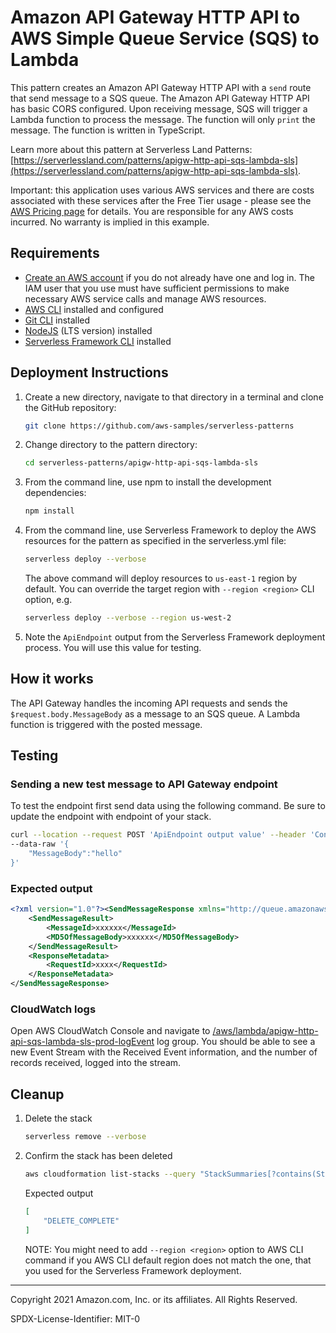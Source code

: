 # Amazon API Gateway HTTP API to AWS Simple Queue Service (SQS) to Lambda

This pattern creates an Amazon API Gateway HTTP API with a `send` route that send message to a SQS queue. The  Amazon API Gateway HTTP API has basic CORS configured. Upon receiving message, SQS will trigger a Lambda function to process the message. The function will only `print` the message. The function is written in TypeScript.

Learn more about this pattern at Serverless Land Patterns: [https://serverlessland.com/patterns/apigw-http-api-sqs-lambda-sls](https://serverlessland.com/patterns/apigw-http-api-sqs-lambda-sls).

Important: this application uses various AWS services and there are costs associated with these services after the Free Tier usage - please see the [AWS Pricing page](https://aws.amazon.com/pricing/) for details. You are responsible for any AWS costs incurred. No warranty is implied in this example.

## Requirements

* [Create an AWS account](https://portal.aws.amazon.com/gp/aws/developer/registration/index.html) if you do not already have one and log in. The IAM user that you use must have sufficient permissions to make necessary AWS service calls and manage AWS resources.
* [AWS CLI](https://docs.aws.amazon.com/cli/latest/userguide/install-cliv2.html) installed and configured
* [Git CLI](https://git-scm.com/book/en/v2/Getting-Started-Installing-Git) installed
* [NodeJS](https://nodejs.org/en/download/) (LTS version) installed
* [Serverless Framework CLI](https://www.serverless.com/framework/docs/getting-started) installed

## Deployment Instructions

1. Create a new directory, navigate to that directory in a terminal and clone the GitHub repository:

    ``` sh
    git clone https://github.com/aws-samples/serverless-patterns
    ```

1. Change directory to the pattern directory:

    ``` sh
    cd serverless-patterns/apigw-http-api-sqs-lambda-sls
    ```

1. From the command line, use npm to install the development dependencies:

    ``` sh
    npm install
    ```

1. From the command line, use Serverless Framework to deploy the AWS resources for the pattern as specified in the serverless.yml file:

    ``` sh
    serverless deploy --verbose
    ```

    The above command will deploy resources to `us-east-1` region by default. You can override the target region with `--region <region>` CLI option, e.g.

    ``` sh
    serverless deploy --verbose --region us-west-2
    ```

1. Note the `ApiEndpoint` output from the Serverless Framework deployment process. You will use this value for testing.

## How it works

The API Gateway handles the incoming API requests and sends the `$request.body.MessageBody` as a message to an SQS queue. A Lambda function is triggered with the posted message.

## Testing

### Sending a new test message to API Gateway endpoint

To test the endpoint first send data using the following command. Be sure to update the endpoint with endpoint of your stack.

``` sh
curl --location --request POST 'ApiEndpoint output value' --header 'Content-Type: application/json' \
--data-raw '{
    "MessageBody":"hello"
}'
```

### Expected output

```xml
<?xml version="1.0"?><SendMessageResponse xmlns="http://queue.amazonaws.com/doc/2012-11-05/">
    <SendMessageResult>
        <MessageId>xxxxxx</MessageId>
        <MD5OfMessageBody>xxxxxx</MD5OfMessageBody>
    </SendMessageResult>
    <ResponseMetadata>
        <RequestId>xxxx</RequestId>
    </ResponseMetadata>
</SendMessageResponse>
```

### CloudWatch logs

Open AWS CloudWatch Console and navigate to [/aws/lambda/apigw-http-api-sqs-lambda-sls-prod-logEvent](https://console.aws.amazon.com/cloudwatch/home#logsV2:log-groups/log-group/$252Faws$252Flambda$252Fapigw-http-api-sqs-lambda-sls-prod-logEvent) log group.
You should be able to see a new Event Stream with the Received Event information, and the number of records received, logged into the stream.

## Cleanup

1. Delete the stack

    ```sh
    serverless remove --verbose
    ```

1. Confirm the stack has been deleted

    ```sh
    aws cloudformation list-stacks --query "StackSummaries[?contains(StackName,'apigw-http-api-sqs-lambda-sls-prod')].StackStatus"
    ```

    Expected output

    ```json
    [
        "DELETE_COMPLETE"
    ]
    ```

    NOTE: You might need to add `--region <region>` option to AWS CLI command if you AWS CLI default region does not match the one, that you used for the Serverless Framework deployment.

----
Copyright 2021 Amazon.com, Inc. or its affiliates. All Rights Reserved.

SPDX-License-Identifier: MIT-0
